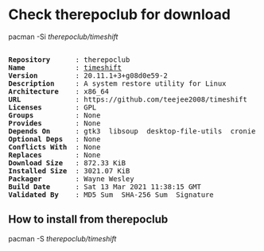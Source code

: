 # Check therepoclub for download

pacman -Si *therepoclub/timeshift*

<div class="highlight"><pre class="highlight"><text>
<b>Repository</b>      : therepoclub
<b>Name</b>            : <a href="../../x86_64/timeshift-20.11.1+3+g08d0e59-2-x86_64.pkg.tar.zst">timeshift</a>
<b>Version</b>         : 20.11.1+3+g08d0e59-2
<b>Description</b>     : A system restore utility for Linux
<b>Architecture</b>    : x86_64
<b>URL</b>             : https://github.com/teejee2008/timeshift
<b>Licenses</b>        : GPL
<b>Groups</b>          : None
<b>Provides</b>        : None
<b>Depends On</b>      : gtk3  libsoup  desktop-file-utils  cronie  rsync  libgee  vte3  xapp  xorg-xhost  btrfs-progs
<b>Optional Deps</b>   : None
<b>Conflicts With</b>  : None
<b>Replaces</b>        : None
<b>Download Size</b>   : 872.33 KiB
<b>Installed Size</b>  : 3021.07 KiB
<b>Packager</b>        : Wayne Wesley <wayne6324@gmail.com>
<b>Build Date</b>      : Sat 13 Mar 2021 11:38:15 GMT
<b>Validated By</b>    : MD5 Sum  SHA-256 Sum  Signature
</text></pre></div>

## How to install from therepoclub

pacman -S *therepoclub/timeshift*
